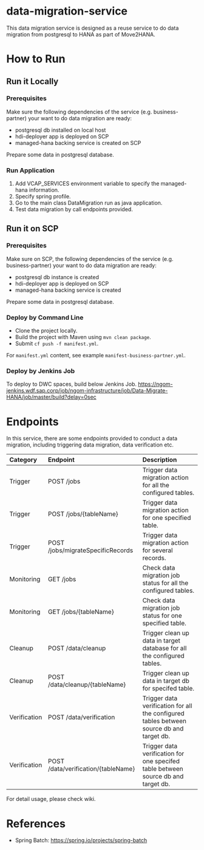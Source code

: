 # data-migration-service

This data migration service is designed as a reuse service to do data migration from postgresql to HANA as part of Move2HANA.


# How to Run

## Run it Locally

### Prerequisites

Make sure the following dependencies of the service (e.g. business-partner) your want to do data migration are ready:
* postgresql db installed on local host
* hdi-deployer app is deployed on SCP
* managed-hana backing service is created on SCP

Prepare some data in postgresql database.

### Run Application

1. Add VCAP_SERVICES environment variable to specify the managed-hana information.
2. Specify spring profile.
3. Go to the main class DataMigration run as java application.
4. Test data migration by call endpoints provided.

## Run it on SCP

### Prerequisites
Make sure on SCP, the following dependencies of the service (e.g. business-partner) your want to do data migration are ready:
* postgresql db instance is created
* hdi-deployer app is deployed on SCP
* managed-hana backing service is created

Prepare some data in postgresql database.

### Deploy by Command Line
 - Clone the project locally.
 - Build the project with Maven using `mvn clean package`.
 - Submit `cf push -f manifest.yml`.

For `manifest.yml` content, see example `manifest-business-partner.yml`.

### Deploy by Jenkins Job
To deploy to DWC spaces, build below Jenkins Job.
https://ngom-jenkins.wdf.sap.corp/job/ngom-infrastructure/job/Data-Migrate-HANA/job/master/build?delay=0sec


# Endpoints
In this service, there are some endpoints provided to conduct a data migration, including triggering data migration, data verification etc.

|Category|Endpoint|Description|
|:-------------|:-------------|:-------------|
| Trigger | POST /jobs | Trigger data migration action for all the configured tables. |
| Trigger | POST /jobs/{tableName} | Trigger data migration action for one specified table. |
| Trigger | POST /jobs/migrateSpecificRecords | Trigger data migration action for several records. |
| Monitoring | GET /jobs | Check data migration job status for all the configured tables. |
| Monitoring | GET /jobs/{tableName} | Check data migration job status for one specified table. |
| Cleanup | POST /data/cleanup | Trigger clean up data in target database for all the configured tables. |
| Cleanup | POST /data/cleanup/{tableName} | Trigger clean up data in target db for specifed table. |
| Verification | POST /data/verification | Trigger data verification for all the configured tables between source db and target db. |
| Verification | POST /data/verification/{tableName} | Trigger data verification for one specifed table between source db and target db. |

For detail usage, please check wiki.

# References
* Spring Batch: https://spring.io/projects/spring-batch
